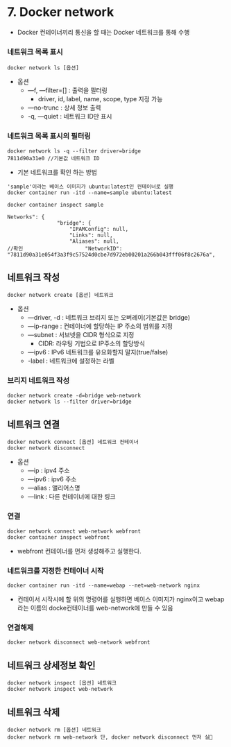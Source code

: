 # 7. Docker network

- Docker 컨테이너끼리 통신을 할 때는 Docker 네트워크를 통해 수행

### 네트워크 목록 표시

```
docker network ls [옵션]
```

- 옵션
  - —f, —filter=[] : 출력을 필터링
    - driver, id, label, name, scope, type 지정 가능
  - —no-trunc : 상세 정보 출력
  - -q, —quiet : 네트워크 ID만 표시

### 네트워크 목록 표시의 필터링

```
docker network ls -q --filter driver=bridge
7811d90a31e0 //기본값 네트워크 ID
```

- 기본 네트워크를 확인 하는 방법

```
'sample'이라는 베이스 이미지가 ubuntu:latest인 컨테이너로 실행
docker container run -itd --name=sample ubuntu:latest

docker container inspect sample

Networks": {
                "bridge": {
                    "IPAMConfig": null,
                    "Links": null,
                    "Aliases": null,
//확인                    "NetworkID": "7811d90a31e054f3a3f9c57524d0cbe7d972eb00201a266b043fff06f8c2676a",
```

## 네트워크 작성

```
docker network create [옵션] 네트워크
```

- 옵션
  - —driver, -d : 네트워크 브리지 또는 오버레이(기본값은 bridge)
  - —ip-range : 컨테이너에 할당하는 IP 주소의 범위를 지정
  - —subnet : 서브넷을 CIDR 형식으로 지정
    - CIDR: 라우팅 기법으로 IP주소의 할당방식
  - —ipv6 : IPv6 네트워크를 유요화할지 말지(true/false)
  - -label : 네트워크에 설정하는 라벨

### 브리지 네트워크 작성

```
docker network create -d=bridge web-network
docker network ls --filter driver=bridge
```

## 네트워크 연결

```
docker network connect [옵션] 네트워크 컨테이너
docker network disconnect
```

- 옵션
  - —ip : ipv4 주소
  - —ipv6 : ipv6 주소
  - —alias : 앨리어스명
  - —link : 다른 컨테이너에 대한 링크

### 연결

```
docker network connect web-network webfront
docker container inspect webfront
```

- webfront 컨테이너를 먼저 생성해주고 실행한다.

### 네트워크를 지정한 컨테이너 시작

```
docker container run -itd --name=webap --net=web-network nginx
```

- 컨테이서 시작시에 할 위의 명령어를 실행하면 베이스 이미지가 nginx이고 webap라는 이름의 docke컨테이너를 web-network에 만들 수 있음

### 연결해제

```
docker network disconnect web-network webfront
```

## 네트워크 상세정보 확인

```
docker network inspect [옵션] 네트워크
docker network inspect web-network
```

## 네트워크 삭제

```
docker network rm [옵션] 네트워크
docker network rm web-network 단, docker network disconnect 먼저 실
```


